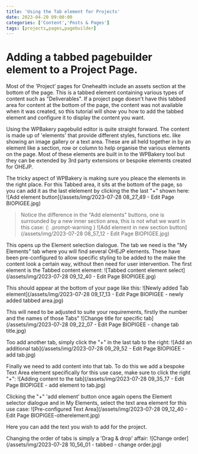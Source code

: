 ```yaml
---
title: 'Using the Tab element for Projects'
date: 2023-04-20 09:00:00 
categories: ['Content','Posts & Pages']
tags: [projects,pages,pagebuilder]
---
```


# Adding a tabbed pagebuilder element to a Project Page.

Most of the 'Project' pages for Onehealth include an assets section at the bottom of the page.  This is a tabbed element containing various types of content such as "Deliverables".
If a project page doesn't have this tabbed area for content at the bottom of the page, the content was not available when it was created, so this tutorial will show you how to add the tabbed element and configure it to display the content you want.

Using the WPBakery pagebuild editor is quite straight forward.  The content is made up of 'elements' that provide different styles, functions etc.  like showing an image gallery or a text area.  These are all held together in by an element like a section, row or column to help organise the various elements on the page. Most of these elements are built in to the WPBakery tool but they can be extended by 3rd party extensions or bespoke elements created for OHEJP.

The tricky aspect of WPBakery is making sure you pleace the elements in the right place.  For this Tabbed area, it sits at the bottom of the page, so you can add it as the last elelement by clicking the the last "+" shown here:
![Add element button](/assets/img/2023-07-28 08_27_49 - Edit Page BIOPIGEE.jpg)

> Notice the difference in the "Add elements" buttons, one is surrounded by a new inner section area, this is not what we want in this case:
{: .prompt-warning }
![Add element in new section button](/assets/img/2023-07-28 08_57_12 - Edit Page BIOPIGEE.jpg)

This opens up the Element selection dialogue.  The tab we need is the "My Elements" tab where you will find several OHEJP elements.  These have been pre-configured to allow specific styling to be added to the make the content look a certain way, without then need for user intervention.  The first element is the Tabbed content element:
![Tabbed content element select](/assets/img/2023-07-28 09_12_40 - Edit Page BIOPIGEE.jpg)

This should appear at the bottom of your page like this:
![Newly added Tab element](/assets/img/2023-07-28 09_17_13 - Edit Page BIOPIGEE - newly added tabbed area.jpg)

This will need to be adjusted to suite your requirements, firstly the number and the names of those Tabs"
![Change title for specific tab](/assets/img/2023-07-28 09_22_07 - Edit Page BIOPIGEE - change tab title.jpg)

Too add another tab, simply click the "+" in the last tab to the right:
![Add an additional tab](/assets/img/2023-07-28 09_29_52 - Edit Page BIOPIGEE - add tab.jpg)

Finally we need to add content into that tab.  To do this we add a bespoke Text Area element specifically for this use case, make sure to click the right "+":
![Adding content to the tab](/assets/img/2023-07-28 09_35_17 - Edit Page BIOPIGEE - add element to tab.jpg)

Clicking the "+" 'add element' button once again opens the Element selector dialogue and in My Elements, select the text area element for this use case:
![Pre-configured Text Area](/assets/img/2023-07-28 09_12_40 - Edit Page BIOPIGEE-otherelement.jpg)

Here you can add the text you wish to add for the project.

Changing the order of tabs is simply a 'Drag & drop' affair:
![Change order](/assets/img/2023-07-28 10_56_01 - tabbed - change order.jpg)




